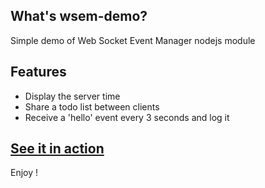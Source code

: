 ## What's wsem-demo?

  Simple demo of Web Socket Event Manager nodejs module

## Features

  - Display the server time
  - Share a todo list between clients
  - Receive a 'hello' event every 3 seconds and log it

## [See it in action](http://wsem-openhoat.rhcloud.com/)

Enjoy !
